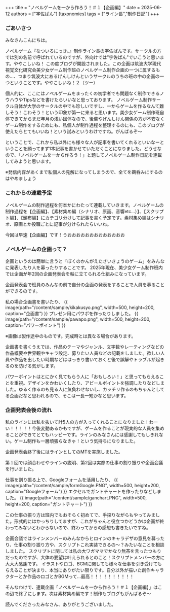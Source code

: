 +++
title = "ノベルゲームを一から作ろう！＃１【企画編】"
date = 2025-06-12
authors = ["宇佐ぱん"]
[taxonomies]
tags = ["ライン長","制作日記"]
+++

### ごあいさつ

みなさんこんにちは。


ノベルゲーム『なついろにっき。』制作ライン長の宇佐ぱんです。サークルの方では別の名前で呼ばれているのですが、外向けでは"宇佐ぱん"でいこうと思います。ややこしいね！
この度ブログが開設されました。この企画は筑波大学現代視覚文化研究会美少女ゲーム制作班のノベルゲーム制作企画の一つに属するもの…、つまり筑波大にあるげんしけんというサークルのうちの班の中の企画の一つということです。ややこしいね！２（ツー）


個人的に、ここにはノベルゲームをまったくの初学者でも問題なく制作できるノウハウやTipsなどを書けたらいいなと思っております。
ノベルゲーム制作サークル自体が大学のサークルの中でも珍しいですし、一からゲームを作るなんて難しそう！こわそう！という印象が第一に来ると思います。美少女ゲーム制作班自体できてからまだ年月の浅い団体なので、後輩やげんしけん関係の方が不安なくゲーム制作をするためにも、私個人が制作過程を整理するのにも、このブログが使えたらとてもいいね！という試みというわけですね。がんばるぞ～


ということで、これから私以外にも様々な人が記事を書いてくれるといいなーということを願ってまず1本記事を書かせていただくことになりました。どうせなので、「ノベルゲームを一から作ろう！」と題してノベルゲーム制作日記を連載してみようと思います。


※発信内容があくまで私個人の見解になってしまうので、全てを鵜呑みにするのはやめましょう


### これからの連載予定


ノベルゲームの制作過程を何本かにわたって連載していきます。ノベルゲームの制作過程を【企画編】、【素材集め編（シナリオ、原画、音響etc…）】、【スクリプト編】、【頒布編】にカテゴリ分けして記事を書く予定です。素材集め編はシナリオ、原画とか役職ごとに記事が分けられたらいいね。


今回は早速【企画編】です！うおおおおおおおおおおおおお


### ノベルゲームの企画って？


企画というのは簡単に言うと「ぼくのかんがえたさいきょうのゲーム」をみんなに発表したり人を募ったりすることです。
2025年現在、美少女ゲーム制作班内では企画が年2回の企画発表会を軸に立てられる仕組みになっています。


企画発表会で班員のみんなの前で自分の企画の発表をすることで人員を募ることができるのです。


私の場合企画書を書いたり、
{{ image(path="/content/sample/kikakusyo.png", width=500, height=200, caption="企画書") }}
プレゼン用にパワポを作ったりしました。
{{ image(path="/content/sample/pawapo.png", width=500, height=200, caption="パワーポイント") }}


※画像は製作途中のものです。完成時とは異なる場合があります。


企画書を書くうえでは、作品のテーマやジャンル、文字数やレーティングなどの作品概要や世界観やキャラ設定、募りたい人員などの記載をしました。欲しい人員や作品を出したい時期などははっきり書いておくと後で誤解やトラブルが起きるのを防げる気がします。


パワーポイントはとにかく見てもらう人に「おもしろい！」と思ってもらえることを重視。デザインをかわいくしたり、アピールポイントを強調したりなどしました。ゆるく作るのも見る人に気負わせないし、カッチリ作るのもちゃんとしてる企画だなと思われるので、そこは一長一短かなと思います。


### 企画発表会後の流れ


私のラインには私を抜いて計5人の方が入ってくれることになりました！わーい！！！！！今後変動あるかもですが、ゲームを作ることが現実的な人員を集めることができてとてもハッピーです。ラインのみなさんには感謝してもしきれない。ゲーム制作も一層頑張らなきゃ！という気持ちになりました。


企画発表会終了後にはラインとしてのMTを実施しました。


第１回では顔合わせやラインの説明、第2回は実際の仕事の割り振りや企画会議を行いました。


仕事を割り振る上で、Googleフォームを活用したり、
{{ image(path="/content/sample/formGoogle.PNG", width=500, height=200, caption="Googleフォーム") }}
エクセルでガントチャートを作ったりなどしました。
{{ image(path="/content/sample/ganchart.PNG", width=500, height=200, caption="ガントチャート") }}


この仕事の振り方は班内でもおそらく初めてで、手探りながらもやってみました。形式的にはかっちりしてますが、これがちゃんと役立つかどうかは企画が終わってみないとわからないので、終わってからの感想も書きたいですね。


企画会議ではラインメンバーのみんなからヒロインのキャラデザの意見を募ったり、仕事の割り振り方や、スクリプトこれ実装できるの～？みたいなことを相談しました。
スクリプトに関しては私の大ワガママでかなり無茶を言ったつもりだったのですが、大体の要望は叶えられるとのこと！スクリプトメンバーの方に大大大感謝です。
イラストやロゴ、BGMに関しても様々な仕事を引き受けてもらえることが決まり、本当にありがたい限りです。自分以外が描いた創作キャラクターとか作品のロゴとかBGMって…最高！！！！！！！！！！


そんなわけで、連載企画「ノベルゲームを一から作ろう！＃１【企画編】」はこの辺で終了にします。次は素材集め編です！制作もブログもがんばるぞ～


読んでくださったみなさん、ありがとうございました。



